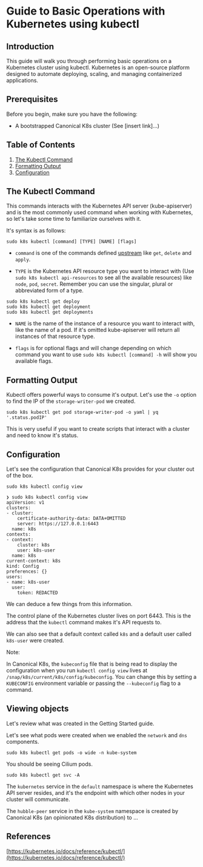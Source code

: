 # Guide to Basic Operations with Kubernetes using kubectl

## Introduction

This guide will walk you through performing basic operations on a Kubernetes
cluster using kubectl. Kubernetes is an open-source platform designed to
automate deploying, scaling, and managing containerized applications.

## Prerequisites

Before you begin, make sure you have the following:

- A bootstrapped Canonical K8s cluster (See [insert link]...)

## Table of Contents

1. [The Kubectl Command](#check-kubernetes-version)
2. [Formatting Output](#formatting-output)
3. [Configuration](#viewing-default-configrau)

## The Kubectl Command

This commands interacts with the Kubernetes API server (kube-apiserver) and is the most commonly used command when working with Kubernetes, so let's take some time to familiarize ourselves with it.

It's syntax is as follows:

```
sudo k8s kubectl [command] [TYPE] [NAME] [flags]
```

- `command` is one of the commands defined [upstream](https://kubernetes.io/docs/reference/kubectl/generated/) like `get`, `delete` and `apply`.

- `TYPE` is the Kubernetes API resource type you want to interact with (Use `sudo k8s kubectl api-resources` to see all the available resources) like `node`, `pod`, `secret`. Remember you can use the singular, plural or abbreviated form of a type.
```
sudo k8s kubectl get deploy
sudo k8s kubectl get deployment
sudo k8s kubectl get deployments
```

- `NAME` is the name of the instance of a resource you want to interact with, like the name of a pod. If it's omitted kube-apiserver will return all instances of that resource type.

- `flags` is for optional flags and will change depending on which command you want to use `sudo k8s kubectl [command] -h` will show you available flags.

## Formatting Output

Kubectl offers powerful ways to consume it's output. Let's use the `-o` option to find the IP of the `storage-writer-pod` we created.

```
sudo k8s kubectl get pod storage-writer-pod -o yaml | yq '.status.podIP'
```

This is very useful if you want to create scripts that interact with a cluster and need to know it's status.

## Configuration

Let's see the configuration that Canonical K8s provides for your cluster out of the box.

```
sudo k8s kubectl config view
```

```
❯ sudo k8s kubectl config view
apiVersion: v1
clusters:
- cluster:
    certificate-authority-data: DATA+OMITTED
    server: https://127.0.0.1:6443
  name: k8s
contexts:
- context:
    cluster: k8s
    user: k8s-user
  name: k8s
current-context: k8s
kind: Config
preferences: {}
users:
- name: k8s-user
  user:
    token: REDACTED
```

We can deduce a few things from this information.

The control plane of the Kubernetes cluster lives on port 6443. This is the address that the `kubectl` command makes it's API requests to.

We can also see that a default context called `k8s` and a default user called `k8s-user` were created.

Note:

In Canonical K8s, the `kubeconfig` file that is being read to display the configuration when you run `kubectl config view` lives at `/snap/k8s/current/k8s/config/kubeconfig`. You can change this by setting a `KUBECONFIG` environment variable or passing the `--kubeconfig` flag to a command.

## Viewing objects

Let's review what was created in the Getting Started guide.

Let's see what pods were created when we enabled the `network` and `dns` components.

```
sudo k8s kubectl get pods -o wide -n kube-system
```

You should be seeing Cilium pods.

```
sudo k8s kubectl get svc -A
```

The `kubernetes` service in the `default` namespace is where the Kubernetes API server resides, and it's the endpoint with which other nodes in your cluster will communicate.

The `hubble-peer` service in the `kube-system` namespace is created by Canonical K8s (an opinionated K8s distribution) to ...


## References
[https://kubernetes.io/docs/reference/kubectl/](https://kubernetes.io/docs/reference/kubectl/)